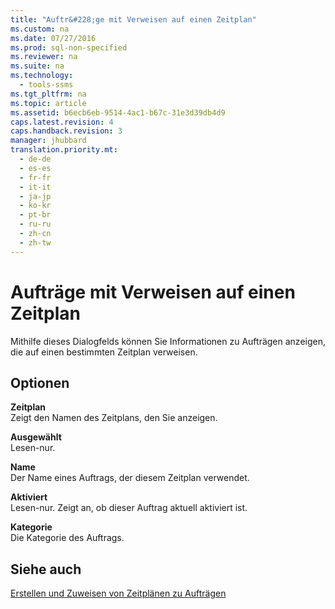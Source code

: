 ```yaml
---
title: "Auftr&#228;ge mit Verweisen auf einen Zeitplan"
ms.custom: na
ms.date: 07/27/2016
ms.prod: sql-non-specified
ms.reviewer: na
ms.suite: na
ms.technology: 
  - tools-ssms
ms.tgt_pltfrm: na
ms.topic: article
ms.assetid: b6ecb6eb-9514-4ac1-b67c-31e3d39db4d9
caps.latest.revision: 4
caps.handback.revision: 3
manager: jhubbard
translation.priority.mt: 
  - de-de
  - es-es
  - fr-fr
  - it-it
  - ja-jp
  - ko-kr
  - pt-br
  - ru-ru
  - zh-cn
  - zh-tw
---
```

# Auftr&#228;ge mit Verweisen auf einen Zeitplan
Mithilfe dieses Dialogfelds können Sie Informationen zu Aufträgen anzeigen, die auf einen bestimmten Zeitplan verweisen.  
  
## Optionen  
**Zeitplan**  
Zeigt den Namen des Zeitplans, den Sie anzeigen.  
  
**Ausgewählt**  
Lesen\-nur.  
  
**Name**  
Der Name eines Auftrags, der diesem Zeitplan verwendet.  
  
**Aktiviert**  
Lesen\-nur. Zeigt an, ob dieser Auftrag aktuell aktiviert ist.  
  
**Kategorie**  
Die Kategorie des Auftrags.  
  
## Siehe auch  
[Erstellen und Zuweisen von Zeitplänen zu Aufträgen](../content/Create-and-Attach-Schedules-to-Jobs.md)  
  
